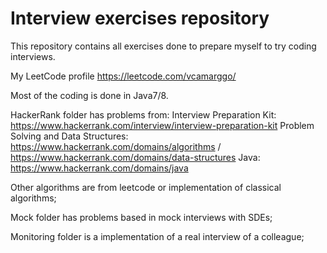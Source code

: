 # Interview exercises repository
This repository contains all exercises done to prepare myself to try coding interviews.

My LeetCode profile https://leetcode.com/vcamarggo/

Most of the coding is done in Java7/8.

HackerRank folder has problems from:
Interview Preparation Kit: https://www.hackerrank.com/interview/interview-preparation-kit
Problem Solving and Data Structures: https://www.hackerrank.com/domains/algorithms / https://www.hackerrank.com/domains/data-structures
Java: https://www.hackerrank.com/domains/java

Other algorithms are from leetcode or implementation of classical algorithms;

Mock folder has problems based in mock interviews with SDEs;

Monitoring folder is a implementation of a real interview of a colleague;
